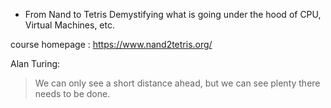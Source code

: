 * From Nand to Tetris
Demystifying what is going under the hood of CPU, Virtual Machines, etc.

course homepage : https://www.nand2tetris.org/

Alan Turing:
> We can only see a short distance ahead, but we can see plenty there needs to be done.
